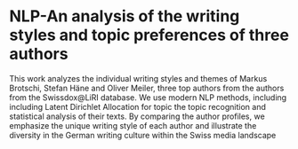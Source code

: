 # NLP-An analysis of the writing styles and topic preferences of three authors

This work analyzes the individual
writing styles and themes of Markus Brotschi,
Stefan Häne and Oliver Meiler, three top authors from the
authors from the Swissdox@LiRI database.
We use modern NLP methods, including
including Latent Dirichlet Allocation for topic
the topic recognition and statistical analysis
of their texts. By comparing the author
profiles, we emphasize the unique writing style
of each author and illustrate the diversity
in the German writing culture within the
Swiss media landscape
